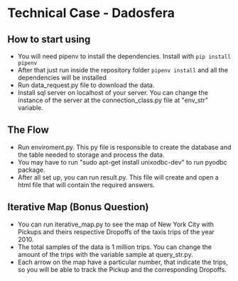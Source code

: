 # Technical Case - Dadosfera

## How to start using
* You will need pipenv to install the dependencies. Install with `pip install pipenv`
* After that just run inside the repository folder `pipenv install` and all the dependencies will be installed
* Run data_request.py file to download the data.
* Install sql server on localhost of your server. You can change the instance of the server at the connection_class.py file at "env_str" variable.

## The Flow
* Run enviroment.py. This py file is responsible to create the database and the table needed to storage and  process the data.
* You may have to run "sudo apt-get install unixodbc-dev" to run pyodbc package.
* After all set up, you can run result.py. This file will create and open a html file that will contain the required answers.

## Iterative Map (Bonus Question)
* You can run iterative_map.py to see the map of New York City with Pickups and theirs respective Dropoffs of the taxis trips of the year 2010.
* The total samples of the data is 1 million trips. You can change the amount of the trips with the variable sample at query_str.py.
* Each arrow on the map have a particular number, that indicate the trips, so you will be able to track the Pickup and the corresponding Dropoffs.
